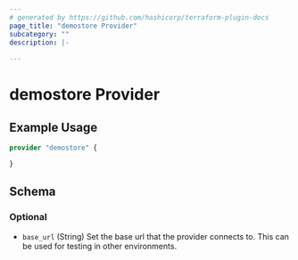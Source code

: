 ```yaml
---
# generated by https://github.com/hashicorp/terraform-plugin-docs
page_title: "demostore Provider"
subcategory: ""
description: |-
  
---
```


# demostore Provider



## Example Usage

```terraform
provider "demostore" {

}
```

<!-- schema generated by tfplugindocs -->
## Schema

### Optional

- `base_url` (String) Set the base url that the provider connects to. This can be used for testing in other environments.
